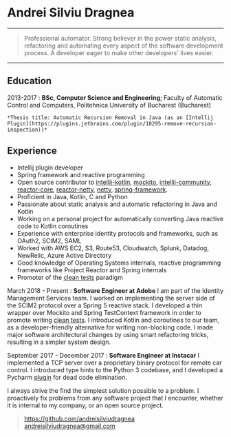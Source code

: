 Andrei Silviu Dragnea
=====================

----

> Professional automator. Strong believer in the power static analysis, refactoring and
> automating every aspect of the software development process.
> A developer eager to make other developers' lives easier.

----

Education
---------

2013-2017
:   **BSc, Computer Science and Engineering**; Faculty of Automatic
    Control and Computers, Politehnica University of Bucharest (Bucharest)

    *Thesis title: Automatic Recursion Removal in Java (as an [Intellij Plugin](https://plugins.jetbrains.com/plugin/10295-remove-recursion-inspection))*

Experience
----------

* Intellij plugin developer
* Spring framework and reactive programming
* Open source contributor to
  [intellij-kotlin](https://github.com/JetBrains/intellij-kotlin/pull/69),
  [mockito](https://github.com/mockito/mockito/pulls?q=is%3Apr+author%3Aandreisilviudragnea+is%3Aclosed),
  [intellij-community](https://github.com/JetBrains/intellij-community/pull/697),
  [reactor-core](https://github.com/reactor/reactor-core/pull/1969),
  [reactor-netty](https://github.com/reactor/reactor-netty/issues/628),
  [netty](https://github.com/netty/netty/issues/8915),
  [spring-framework](https://github.com/spring-projects/spring-framework/pull/24977).
* Proficient in Java, Kotlin, C and Python
* Passionate about static analysis and automatic refactoring in Java and Kotlin
* Working on a personal project for automatically converting Java reactive code to Kotlin coroutines
* Experience with enterprise identity protocols and frameworks, such as OAuth2, SCIM2, SAML
* Worked with AWS EC2, S3, Route53, Cloudwatch, Splunk, Datadog, NewRelic, Azure Active Directory
* Good knowledge of Operating Systems internals, reactive programming frameworks like Project Reactor and Spring internals
* Promoter of the [clean tests](https://medium.com/@andreisilviudragnea/towards-cleaner-pure-tests-20f1356dee4c) paradigm

March 2018 - Present
: **Software Engineer at Adobe**
I am part of the Identity Management Services team. I worked on implementing the server side of the SCIM2 
protocol over a Spring 5 reactive stack. I developed a thin wrapper over Mockito and Spring TestContext
framework in order to promote writing [clean tests](https://medium.com/@andreisilviudragnea/towards-cleaner-pure-tests-20f1356dee4c).
I introduced Kotlin and coroutines to our team, as a developer-friendly alternative for writing non-blocking code.
I made major software architectural changes by using smart refactoring tricks, resulting in a simpler system design.

September 2017 - December 2017
: **Software Engineer at Instacar**
I implemented a TCP server over a proprietary binary protocol for remote car control.
I introduced type hints to the Python 3 codebase, and I developed a Pycharm [plugin](https://plugins.jetbrains.com/plugin/10194-python-enhancements)
for dead code elimination.

I always strive the find the simplest solution possible to a problem. I proactively fix problems
from any software project that I encounter, whether it is internal to my company, or an open source project.

> <https://github.com/andreisilviudragnea>\
> <andreisilviudragnea@gmail.com>
